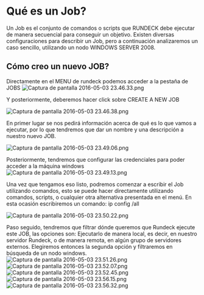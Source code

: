# Qué es un Job? #

Un Job es el conjunto de comandos o scripts que RUNDECK debe ejecutar de manera secuencial para conseguir un objetivo. Existen diversas configuraciones para describir un Job, pero a continuación analizaremos un caso sencillo, utilizando un nodo WINDOWS SERVER 2008.

## Cómo creo un nuevo JOB? ## 

Directamente en el MENU de rundeck podemos acceder a la pestaña de JOBS
![Captura de pantalla 2016-05-03 23.46.33.png](https://bitbucket.org/repo/rk5MXr/images/4101445720-Captura%20de%20pantalla%202016-05-03%2023.46.33.png)

Y posteriormente, deberemos hacer click sobre CREATE A NEW JOB

![Captura de pantalla 2016-05-03 23.46.38.png](https://bitbucket.org/repo/rk5MXr/images/149103932-Captura%20de%20pantalla%202016-05-03%2023.46.38.png)

En primer lugar se nos pedirá información acerca de qué es lo que vamos a ejecutar, por lo que tendremos que dar un nombre y una descripción a nuestro nuevo JOB.

![Captura de pantalla 2016-05-03 23.49.06.png](https://bitbucket.org/repo/rk5MXr/images/4061113071-Captura%20de%20pantalla%202016-05-03%2023.49.06.png)

Posteriormente, tendremos que configurar las credenciales para poder acceder a la máquina windows
![Captura de pantalla 2016-05-03 23.49.13.png](https://bitbucket.org/repo/rk5MXr/images/1071742155-Captura%20de%20pantalla%202016-05-03%2023.49.13.png)


Una vez que tengamos eso listo, podremos comenzar a escribir el Job utilizando comandos, esto se puede hacer directamente utilizando comandos, scripts, o cualquier otra alternativa presentada en el menú. En esta ocasión escribiremos un comando: ip config /all


![Captura de pantalla 2016-05-03 23.50.22.png](https://bitbucket.org/repo/rk5MXr/images/159504212-Captura%20de%20pantalla%202016-05-03%2023.50.22.png)

Paso seguido, tendremos que filtrar dónde queremos que Rundeck ejecute este JOB, las opciones son: Ejecutarlo de manera local, es decir, en nuestro servidor Rundeck, o de manera remota, en algún grupo de servidores externos.
Elegiremos entonces la segunda opción y filtraremos en búsqueda de un nodo windows.
![Captura de pantalla 2016-05-03 23.51.26.png](https://bitbucket.org/repo/rk5MXr/images/1758305194-Captura%20de%20pantalla%202016-05-03%2023.51.26.png)
![Captura de pantalla 2016-05-03 23.52.07.png](https://bitbucket.org/repo/rk5MXr/images/3693067642-Captura%20de%20pantalla%202016-05-03%2023.52.07.png)
![Captura de pantalla 2016-05-03 23.52.45.png](https://bitbucket.org/repo/rk5MXr/images/113015210-Captura%20de%20pantalla%202016-05-03%2023.52.45.png)
![Captura de pantalla 2016-05-03 23.56.15.png](https://bitbucket.org/repo/rk5MXr/images/609734261-Captura%20de%20pantalla%202016-05-03%2023.56.15.png)
![Captura de pantalla 2016-05-03 23.56.32.png](https://bitbucket.org/repo/rk5MXr/images/2681590288-Captura%20de%20pantalla%202016-05-03%2023.56.32.png)